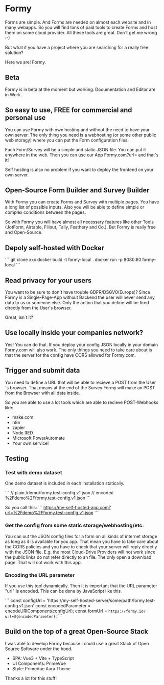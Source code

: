 # Formy

Forms are simple. And Forms are needed on almost each website and in many webapps.
So you will find tons of paid tools to create Forms and host them on some cloud provider.
All these tools are great. Don´t get me wrong :-)

But what if you have a project where you are searching for a really free solution?

Here we are! Formy.

## Beta

Formy is in beta at the moment but working.
Documentation and Editor are in Work.

## So easy to use, FREE for commercial and personal use

You can use Formy with own hosting and without the need to have your own server.
The only thing you need is a webhosting (or some other public web storagy) where you can put the Form configuration files.

Each Form/Survey will be a simple and static JSON file. You can put it anywhere in the web.
Then you can use our App Formy.com?url=<put-your-json-url-here> and that´s it!

Self hosting is also no problem if you want to deploy the frontend on your own server.

## Open-Source Form Builder and Survey Builder

With Formy you can create Forms and Survey with multiple pages. You have a long list of possible inputs.
Also you will be able to define simple or complex conditions between the pages.

So with Formy you will have almost all necessary features like other Tools (JotForm, Airtable, Fillout, Tally, Feathery and Co.).
But Formy is really free and Open-Source.

## Depoly self-hosted with Docker

´´´
git clone xxx
docker build -t formy-local .
docker run -p 8080:80 formy-local
´´´

## Read privacy for your users

You want to be sure to don´t have trouble GDPR/DSGVO(Europe)?
Since Formy is a Single-Page-App without Backend the user will never send any data to us or someone else.
Only the action that you define will be fired directly from the User´s browser.

Great, isn´t it?

## Use locally inside your companies network?

Yes! You can do that. If you deploy your config JSON locally in your domain Formy.com will also work.
The only things you need to take care about is that the server for the config have CORS allowed for Formy.com.

## Trigger and submit data

You need to define a URL that will be able to recieve a POST from the User´s browser.
That means at the end of the Survey Formy will make an POST from the Browser with all data inside.

So you are able to use a lot tools which are able to recieve POST-Webhooks like:
- make.com
- n8n
- zapier
- Node.RED
- Microsoft PowerAutomate
- Your own service!

## Testing

### Test with demo dataset

One demo dataset is included in each installation statically.

´´´
// plain
/demo/formy.test-config.v1.json
// encoded
%2Fdemo%2Fformy.test-config.v1.json
´´´

So you call this:
´´´
https://my-self-hosted-app.com?url=%2Fdemo%2Fformy.test-config.v1.json
´´´

### Get the config from some static storage/webhosting/etc.

You can out the JSON config files for a form on all kinds of internet storage as long as it is available for you app.
That mean you have to take care about the CORS policies and you have to check that your server will reply directly with the JSON file.
E.g. the most Cloud-Drive Providers will not work since the public links do not refer directly to an file. The only open a download page.
That will not work with this app.

### Encoding the URL parameter

If you use this tool dynamically. Then it is important that the URL parameter "url" is encoded.
This can be done by JavaScript like this.

´´´
const configUrl = 'https://my-self-hosted-server/some/path/formy.test-config.v1.json'
const encodedParameter = encodeURIComponent(configUrl);
const formUrl = `https://formy.io?url=${encodedParameter}`;
´´´

## Build on the top of a great Open-Source Stack

I was able to develop Formy because I could use a great Stack of Open Source Software under the hood.

- SPA: Vue3 + Vite + TypeScript
- UI Components: PrimeVue
- Style: PrimeVue Aura Theme

Thanks a lot for this stuff!